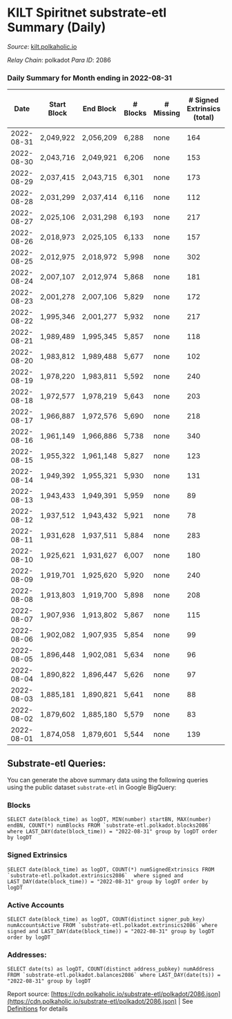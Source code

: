 # KILT Spiritnet substrate-etl Summary (Daily)

_Source_: [kilt.polkaholic.io](https://kilt.polkaholic.io)

*Relay Chain*: polkadot
*Para ID*: 2086



### Daily Summary for Month ending in 2022-08-31


| Date | Start Block | End Block | # Blocks | # Missing | # Signed Extrinsics (total) | # Active Accounts | # Addresses with Balances | # Events | # Transfers | # XCM Transfers In | # XCM Transfers Out |
| ---- | ----------- | --------- | -------- | --------- | --------------------------- | ----------------- | ------------------------- | -------- | ----------- | ------------------ | ------------------- |
| 2022-08-31 | 2,049,922 | 2,056,209 | 6,288 | none  | 164 | 83 | 16,411 | 473,375 | 75 ($86,311.79) |   |   |
| 2022-08-30 | 2,043,716 | 2,049,921 | 6,206 | none  | 153 | 93 | 16,399 | 467,154 | 53 ($35,034.15) |   |   |
| 2022-08-29 | 2,037,415 | 2,043,715 | 6,301 | none  | 173 | 110 | 16,395 | 473,248 | 92 ($93,728.23) |   |   |
| 2022-08-28 | 2,031,299 | 2,037,414 | 6,116 | none  | 112 | 70 | 16,384 | 456,653 | 44 ($31,683.64) |   |   |
| 2022-08-27 | 2,025,106 | 2,031,298 | 6,193 | none  | 217 | 138 | 16,375 | 461,222 | 102 ($50,872.79) |   |   |
| 2022-08-26 | 2,018,973 | 2,025,105 | 6,133 | none  | 157 | 99 | 16,409 | 454,563 | 89 ($95,638.88) |   |   |
| 2022-08-25 | 2,012,975 | 2,018,972 | 5,998 | none  | 302 | 157 | 16,395 | 443,573 | 157 ($415,377.23) |   |   |
| 2022-08-24 | 2,007,107 | 2,012,974 | 5,868 | none  | 181 | 123 | 16,379 | 445,654 | 89 ($254,387.29) |   |   |
| 2022-08-23 | 2,001,278 | 2,007,106 | 5,829 | none  | 172 | 102 | 16,374 | 443,258 | 79 ($41,039.44) |   |   |
| 2022-08-22 | 1,995,346 | 2,001,277 | 5,932 | none  | 217 | 115 | 16,364 | 452,172 | 102 ($181,637.08) |   |   |
| 2022-08-21 | 1,989,489 | 1,995,345 | 5,857 | none  | 118 | 67 | 16,351 | 444,830 | 49 ($66,353.69) |   |   |
| 2022-08-20 | 1,983,812 | 1,989,488 | 5,677 | none  | 102 | 61 | 16,348 | 431,172 | 43 ($48,651.65) |   |   |
| 2022-08-19 | 1,978,220 | 1,983,811 | 5,592 | none  | 240 | 101 | 16,339 | 425,145 | 133 ($255,121.23) |   |   |
| 2022-08-18 | 1,972,577 | 1,978,219 | 5,643 | none  | 203 | 109 | 16,313 | 427,005 | 80 ($86,254.02) |   |   |
| 2022-08-17 | 1,966,887 | 1,972,576 | 5,690 | none  | 218 | 120 | 16,319 | 428,180 | 82 ($63,719.11) |   |   |
| 2022-08-16 | 1,961,149 | 1,966,886 | 5,738 | none  | 340 | 167 | 16,309 | 428,595 | 154 ($96,271.71) |   |   |
| 2022-08-15 | 1,955,322 | 1,961,148 | 5,827 | none  | 123 | 70 | 16,266 | 430,829 | 58 ($113,622.95) |   |   |
| 2022-08-14 | 1,949,392 | 1,955,321 | 5,930 | none  | 131 | 73 | 16,258 | 437,920 | 67 ($44,296.27) |   |   |
| 2022-08-13 | 1,943,433 | 1,949,391 | 5,959 | none  | 89 | 70 | 16,250 | 439,555 | 30 ($8,921.61) |   |   |
| 2022-08-12 | 1,937,512 | 1,943,432 | 5,921 | none  | 78 | 54 | 16,246 | 445,133 | 21 ($12,485.63) |   |   |
| 2022-08-11 | 1,931,628 | 1,937,511 | 5,884 | none  | 283 | 135 | 16,242 | 448,580 | 102 ($146,865.27) |   |   |
| 2022-08-10 | 1,925,621 | 1,931,627 | 6,007 | none  | 180 | 100 | 16,199 | 456,829 | 91 ($213,834.32) |   |   |
| 2022-08-09 | 1,919,701 | 1,925,620 | 5,920 | none  | 240 | 114 | 16,185 | 451,579 | 113 ($74,999.22) |   |   |
| 2022-08-08 | 1,913,803 | 1,919,700 | 5,898 | none  | 208 | 141 | 16,155 | 449,243 | 80 ($30,990.82) |   |   |
| 2022-08-07 | 1,907,936 | 1,913,802 | 5,867 | none  | 115 | 58 | 16,146 | 446,377 | 38 ($18,165.66) |   |   |
| 2022-08-06 | 1,902,082 | 1,907,935 | 5,854 | none  | 99 | 63 | 16,128 | 445,338 | 39 ($25,733.81) |   |   |
| 2022-08-05 | 1,896,448 | 1,902,081 | 5,634 | none  | 96 | 64 | 16,123 | 428,327 | 37 ($40,274.45) |   |   |
| 2022-08-04 | 1,890,822 | 1,896,447 | 5,626 | none  | 97 | 64 | 16,114 | 427,649 | 26 ($30,100.51) |   |   |
| 2022-08-03 | 1,885,181 | 1,890,821 | 5,641 | none  | 88 | 65 | 16,112 | 428,068 | 31 ($23,105.33) |   |   |
| 2022-08-02 | 1,879,602 | 1,885,180 | 5,579 | none  | 83 | 51 | 16,109 | 423,214 | 32 ($33,965.75) |   |   |
| 2022-08-01 | 1,874,058 | 1,879,601 | 5,544 | none  | 139 | 81 | 16,105 | 421,486 | 47 ($33,338.89) |   |   |

## Substrate-etl Queries:
You can generate the above summary data using the following queries using the public dataset `substrate-etl` in Google BigQuery:


### Blocks
```
SELECT date(block_time) as logDT, MIN(number) startBN, MAX(number) endBN, COUNT(*) numBlocks FROM `substrate-etl.polkadot.blocks2086`  where LAST_DAY(date(block_time)) = "2022-08-31" group by logDT order by logDT
```


### Signed Extrinsics
```
SELECT date(block_time) as logDT, COUNT(*) numSignedExtrinsics FROM `substrate-etl.polkadot.extrinsics2086`  where signed and LAST_DAY(date(block_time)) = "2022-08-31" group by logDT order by logDT
```


### Active Accounts
```
SELECT date(block_time) as logDT, COUNT(distinct signer_pub_key) numAccountsActive FROM `substrate-etl.polkadot.extrinsics2086` where signed and LAST_DAY(date(block_time)) = "2022-08-31" group by logDT order by logDT
```


### Addresses:
```
SELECT date(ts) as logDT, COUNT(distinct address_pubkey) numAddress FROM `substrate-etl.polkadot.balances2086` where LAST_DAY(date(ts)) = "2022-08-31" group by logDT
```



Report source: [https://cdn.polkaholic.io/substrate-etl/polkadot/2086.json](https://cdn.polkaholic.io/substrate-etl/polkadot/2086.json) | See [Definitions](/DEFINITIONS.md) for details
